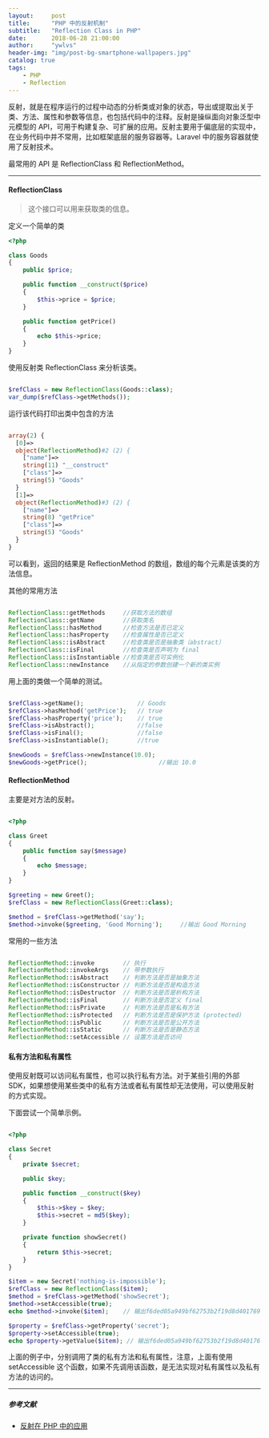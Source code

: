 ```yaml
---
layout:     post
title:      "PHP 中的反射机制"
subtitle:   "Reflection Class in PHP"
date:       2018-06-28 21:00:00
author:     "ywlvs"
header-img: "img/post-bg-smartphone-wallpapers.jpg"
catalog: true
tags:
    - PHP
    - Reflection
---
```


反射，就是在程序运行的过程中动态的分析类或对象的状态，导出或提取出关于类、方法、属性和参数等信息，也包括代码中的注释。反射是操纵面向对象泛型中元模型的 API，可用于构建复杂、可扩展的应用。反射主要用于偏底层的实现中，在业务代码中并不常用，比如框架底层的服务容器等。Laravel 中的服务容器就使用了反射技术。

最常用的 API 是 ReflectionClass 和 ReflectionMethod。

---

#### ReflectionClass

> 这个接口可以用来获取类的信息。

定义一个简单的类

```php
<?php

class Goods
{
    public $price;

    public function __construct($price)
    {
        $this->price = $price;
    }

    public function getPrice()
    {
        echo $this->price;
    }
}

```

使用反射类 ReflectionClass 来分析该类。

```php

$refClass = new ReflectionClass(Goods::class);
var_dump($refClass->getMethods());

```

运行该代码打印出类中包含的方法

```php

array(2) {
  [0]=>
  object(ReflectionMethod)#2 (2) {
    ["name"]=>
    string(11) "__construct"
    ["class"]=>
    string(5) "Goods"
  }
  [1]=>
  object(ReflectionMethod)#3 (2) {
    ["name"]=>
    string(8) "getPrice"
    ["class"]=>
    string(5) "Goods"
  }
}

```

可以看到，返回的结果是 ReflectionMethod 的数组，数组的每个元素是该类的方法信息。

其他的常用方法

```php

ReflectionClass::getMethods     //获取方法的数组
ReflectionClass::getName        //获取类名
ReflectionClass::hasMethod      //检查方法是否已定义
ReflectionClass::hasProperty    //检查属性是否已定义
ReflectionClass::isAbstract     //检查类是否是抽象类（abstract）
ReflectionClass::isFinal        //检查类是否声明为 final
ReflectionClass::isInstantiable //检查类是否可实例化
ReflectionClass::newInstance    //从指定的参数创建一个新的类实例

```

用上面的类做一个简单的测试。

```php

$refClass->getName();               // Goods
$refClass->hasMethod('getPrice');   // true
$refClass->hasProperty('price');    // true
$refClass->isAbstract();            //false
$refClass->isFinal();               //false
$refClass->isInstantiable();        //true

$newGoods = $refClass->newInstance(10.0);
$newGoods->getPrice();                    //输出 10.0

```

#### ReflectionMethod

主要是对方法的反射。

```php

<?php

class Greet
{
    public function say($message)
    {
        echo $message;
    }
}

$greeting = new Greet();
$refClass = new ReflectionClass(Greet::class);

$method = $refClass->getMethod('say');
$method->invoke($greeting, 'Good Morning');     //输出 Good Morning

```

常用的一些方法

```php

ReflectionMethod::invoke        // 执行
ReflectionMethod::invokeArgs    // 带参数执行
ReflectionMethod::isAbstract    // 判断方法是否是抽象方法
ReflectionMethod::isConstructor // 判断方法是否是构造方法
ReflectionMethod::isDestructor  // 判断方法是否是析构方法
ReflectionMethod::isFinal       // 判断方法是否定义 final
ReflectionMethod::isPrivate     // 判断方法是否是私有方法
ReflectionMethod::isProtected   // 判断方法是否是保护方法 (protected)
ReflectionMethod::isPublic      // 判断方法是否是公开方法
ReflectionMethod::isStatic      // 判断方法是否是静态方法
ReflectionMethod::setAccessible // 设置方法是否访问

```

#### 私有方法和私有属性

使用反射既可以访问私有属性，也可以执行私有方法。对于某些引用的外部 SDK，如果想使用某些类中的私有方法或者私有属性却无法使用，可以使用反射的方式实现。

下面尝试一个简单示例。

```php

<?php

class Secret
{
    private $secret;

    public $key;

    public function __construct($key)
    {
        $this->$key = $key;
        $this->secret = md5($key);
    }

    private function showSecret()
    {
        return $this->secret;
    }
}

$item = new Secret('nothing-is-impossible');
$refClass = new ReflectionClass($item);
$method = $refClass->getMethod('showSecret');
$method->setAccessible(true);
echo $method->invoke($item);    // 输出f6ded05a949bf62753b2f19d8d401769

$property = $refClass->getProperty('secret');
$property->setAccessible(true);
echo $property->getValue($item); // 输出f6ded05a949bf62753b2f19d8d401769

```

上面的例子中，分别调用了类的私有方法和私有属性，注意，上面有使用 setAccessible 这个函数，如果不先调用该函数，是无法实现对私有属性以及私有方法的访问的。


---

##### 参考文献

+ [反射在 PHP 中的应用](https://laravel-china.org/articles/7538/the-application-of-reflection-in-php)